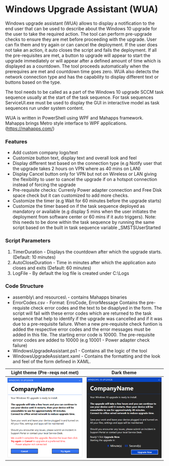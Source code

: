 # Windows Upgrade Assistant (WUA)

Windows upgrade assistant (WUA) allows to display a notification to the end user that can be used to describe about the Windows 10 upgrade for the user to take the required action. The tool can perform pre-upgrade checks to ensure they are met before proceeding with the upgrade. User can fix them and try again or can cancel the deployment. If the user does not take an action, it auto closes the script and fails the deployment. If all the pre-requisites are met, a button to upgrade will appear to start the upgrade immediately or will appear after a defined amount of time which is displayed as a countdown. The tool proceeds automatically when the prerequires are met and countdown time goes zero. WUA also detects the network connection type and has the capability to display different text or buttons based on the type.

The tool needs to be called as a part of the Windows 10 upgrade SCCM task sequence usually at the start of the task sequence. For task sequences ServiceUI.exe must be used to display the GUI in interactive model as task sequences run under system content. 

WUA is written in PowerShell using WPF and Mahapps framework.
Mahapps brings Metro style interface to WPF applications. (https://mahapps.com/)

### Features
* Add custom company logo/text
* Customize button text, display text and overall look and feel
* Display different text based on the connection type (e.g Notify user that the upgrade takes 2 hours on VPN where as 40 mins on LAN)
* Display Cancel button only for VPN but not on Wireless or LAN giving the flexibility to user to cancel the upgrade if on a hotspot connection instead of forcing the upgrade
* Pre-requisite checks: Currenly Power adapter connection and Free Disk space check but it can customized to add more checks.
* Customize the timer (e.g Wait for 60 minutes before the upgrade starts)
* Customize the timer based on if the task sequence deployed as mandatory or available (e.g display 5 mins when the user initiates the deployment from software center or 60 mins if it auto triggers). Note: this needs to be done within the task sequence by running the same script based on the built in task sequence variable _SMSTSUserStarted

### Script Parameters
1. TimerDuration - Displays the countdown after which the upgrade starts. (Default: 10 minutes)
2. AutoCloseDuration - Time in minutes after which the application auto closes and exits (Default: 60 minutes)
3. LogFile - By default the log file is created under C:\Logs

### Code Structure
* assembly\ and resources\ - contains Mahapps binaries
* ErrorCodes.csv - Format: ErroCode, ErrorMessage
Contains the pre-requiste check error codes and the text to be disaplyed in the form. The script will fail with these error codes which are returned to the task sequence that help to identify if the upgrade was cancelled and if it was due to a pre-requisite failure. When a new pre-requisite check funtion is added the respective error codes and the error messages must be added in this file. The starting error code is 10000. The pre-requisite error codes are added to 10000 (e.g 10001 - Power adapter check failure)
* WindowsUpgradeAssistant.ps1 - Contains all the logic of the tool 
* WindowsUpgradeAssistant.xaml - Contains the formatting and the look and feel of the form defined in XAML. 

Light theme  (Pre-reqs not met)        |  Dark theme
:-------------------------:|:-------------------------:
![image](Images/LightPreReqNotMet.png) | ![image](Images/DarkPreReqMet.png)
